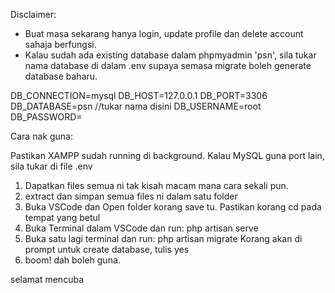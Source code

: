 Disclaimer:
- Buat masa sekarang hanya login, update profile dan delete account sahaja berfungsi.
- Kalau sudah ada existing database dalam phpmyadmin 'psn', sila tukar nama database di dalam .env supaya semasa migrate boleh generate database baharu.

DB_CONNECTION=mysql
DB_HOST=127.0.0.1
DB_PORT=3306
DB_DATABASE=psn //tukar nama disini
DB_USERNAME=root
DB_PASSWORD=



Cara nak guna:

Pastikan XAMPP sudah running di background.
Kalau MySQL guna port lain, sila tukar di file .env

1. Dapatkan files semua ni tak kisah macam mana cara sekali pun.
2. extract dan simpan semua files ni dalam satu folder
3. Buka VSCode dan Open folder korang save tu. Pastikan korang cd pada tempat yang betul
4. Buka Terminal dalam VSCode dan run: php artisan serve
5. Buka satu lagi terminal dan run: php artisan migrate
   Korang akan di prompt untuk create database, tulis yes
6. boom! dah boleh guna.

selamat mencuba
